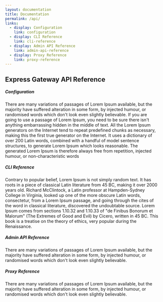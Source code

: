 ```yaml
---
layout: documentation
title: Documentation
permalink: /api/
links:
  - display: Configuration
    link: configuration
  - display: CLI Reference
    link: cli-reference
  - display: Admin API Reference
    link: admin-api-reference
  - display: Proxy Reference
    link: proxy-reference
---
```


## Express Gateway API Reference

##### Configuration

There are many variations of passages of Lorem Ipsum available, but the majority have suffered alteration in some form, by injected humour, or randomised words which don't look even slightly believable. If you are going to use a passage of Lorem Ipsum, you need to be sure there isn't anything embarrassing hidden in the middle of text. All the Lorem Ipsum generators on the Internet tend to repeat predefined chunks as necessary, making this the first true generator on the Internet. It uses a dictionary of over 200 Latin words, combined with a handful of model sentence structures, to generate Lorem Ipsum which looks reasonable. The generated Lorem Ipsum is therefore always free from repetition, injected humour, or non-characteristic words

##### CLI Reference

Contrary to popular belief, Lorem Ipsum is not simply random text. It has roots in a piece of classical Latin literature from 45 BC, making it over 2000 years old. Richard McClintock, a Latin professor at Hampden-Sydney College in Virginia, looked up one of the more obscure Latin words, consectetur, from a Lorem Ipsum passage, and going through the cites of the word in classical literature, discovered the undoubtable source. Lorem Ipsum comes from sections 1.10.32 and 1.10.33 of "de Finibus Bonorum et Malorum" (The Extremes of Good and Evil) by Cicero, written in 45 BC. This book is a treatise on the theory of ethics, very popular during the Renaissance.

##### Admin API Reference

There are many variations of passages of Lorem Ipsum available, but the majority have suffered alteration in some form, by injected humour, or randomised words which don't look even slightly believable.

##### Proxy Reference

There are many variations of passages of Lorem Ipsum available, but the majority have suffered alteration in some form, by injected humour, or randomised words which don't look even slightly believable.
